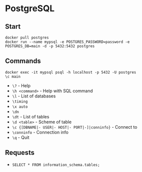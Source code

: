 # PostgreSQL
## Start
```
docker pull postgres
docker run --name mypsql -e POSTGRES_PASSWORD=password -e POSTGRES_DB=main -d -p 5432:5432 postgres
```

## Commands
```
docker exec -it mypsql psql -h localhost -p 5432 -U postgres
\c main
```
* ` \? ` - Help
* ` \h <command> ` - Help with SQL command
* ` \l ` - List of databases
* ` \timing `
* ` \x auto `
* ` \dn `
* ` \dt ` - List of tables
* ` \d <table> ` - Scheme of table
* ` \c {[DBNAME|- USER|- HOST|- PORT|-]|conninfo} ` - Connect to
* ` \conninfo ` - Connection info
* ` \q ` - Quit

## Requests
* ` SELECT * FROM information_schema.tables; `
